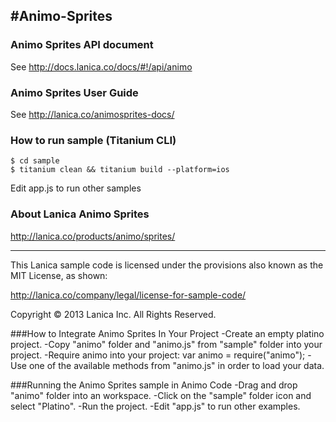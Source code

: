 #Animo-Sprites
----------------------------------



### Animo Sprites API document

See http://docs.lanica.co/docs/#!/api/animo

### Animo Sprites User Guide

See http://lanica.co/animosprites-docs/

### How to run sample (Titanium CLI)

```
$ cd sample
$ titanium clean && titanium build --platform=ios
```

Edit app.js to run other samples

### About Lanica Animo Sprites

http://lanica.co/products/animo/sprites/

----------------------------------

This Lanica sample code is licensed under the provisions also known as the MIT License, as shown:

http://lanica.co/company/legal/license-for-sample-code/

Copyright © 2013 Lanica Inc. All Rights Reserved.

###How to Integrate Animo Sprites In Your Project
-Create an empty platino project.
-Copy "animo" folder and "animo.js" from "sample" folder into your project.
-Require animo into your project:
    var animo = require("animo");
-Use one of the available methods from "animo.js" in order to load your data.

###Running the Animo Sprites sample in Animo Code
-Drag and drop "animo" folder into an workspace.
-Click on the "sample" folder icon and select "Platino".
-Run the project.
-Edit "app.js" to run other examples.